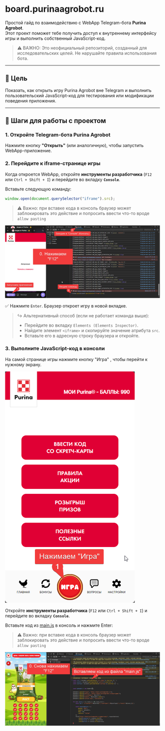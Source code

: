 # board.purinaagrobot.ru

Простой гайд по взаимодействию с WebApp Telegram-бота **Purina Agrobot**.  
Этот проект поможет тебе получить доступ к внутреннему интерфейсу игры и выполнить собственный JavaScript-код.

> ⚠️ ВАЖНО: Это неофициальный репозиторий, созданный для исследовательских целей. Не нарушайте правила использования бота.

---

## 🎯 Цель

Показать, как открыть игру Purina Agrobot вне Telegram и выполнить пользовательский JavaScript-код для тестирования или модификации поведения приложения.

---

## 🔧 Шаги для работы с проектом

### 1. Откройте Telegram-бота Purina Agrobot

Нажмите кнопку **"Открыть"** (или аналогичную), чтобы запустить WebApp-приложение.

### 2. Перейдите к iframe-странице игры

Когда откроется WebApp, откройте **инструменты разработчика** (`F12` или `Ctrl + Shift + I`) и перейдите во вкладку **`Console`**.

Вставьте следующую команду:

```javascript
window.open(document.querySelector("iframe").src);
```

>⚠️ Важно: при вставке кода в консоль браузер может заблокировать это действие и попросить ввести что-то вроде `allow pasting`

![Иллюстрация к проекту](https://github.com/Oreshec/board.purinaagrobot.ru/blob/main/.readme/1.png)

✅ Нажмите `Enter`. Браузер откроет игру в новой вкладке.

> ↪ Альтернативный способ (если не работает команда выше):
>
> * Перейдите во вкладку `Elements (Elements Inspector)`.
> * Найдите элемент `<iframe>` и скопируйте значение атрибута `src`.
> * Вставьте его в адресную строку браузера и откройте.

### 3. Выполните JavaScript-код в консоли

На самой странице игры нажмите кнопку "Игра" , чтобы перейти к нужному экрану.

![Иллюстрация к проекту](https://github.com/Oreshec/board.purinaagrobot.ru/blob/main/.readme/2.png)

Откройте **инструменты разработчика** (`F12` или `Ctrl + Shift + I`) и перейдите во вкладку **`Console`**.

Вставьте код из [main.js](https://github.com/Oreshec/board.purinaagrobot.ru/blob/main/main.js) в консоль и нажмите Enter:

> ⚠️ Важно: при вставке кода в консоль браузер может заблокировать это действие и попросить ввести что-то вроде `allow pasting`

![Иллюстрация к проекту](https://github.com/Oreshec/board.purinaagrobot.ru/blob/main/.readme/3.png)
